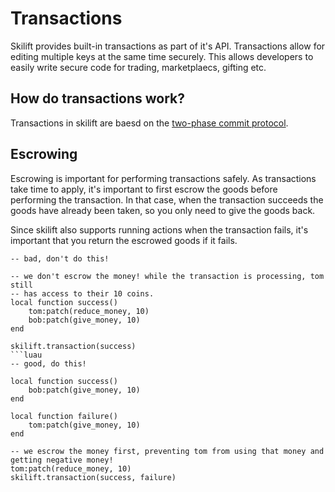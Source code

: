 # Transactions

Skilift provides built-in transactions as part of it's API. Transactions allow for editing multiple keys at the same time securely. This allows developers to easily write secure code for trading, marketplaecs, gifting etc.

## How do transactions work?

Transactions in skilift are baesd on the [two-phase commit protocol](https://en.wikipedia.org/wiki/Two-phase_commit_protocol).

## Escrowing

Escrowing is important for performing transactions safely. As transactions take time to apply, it's important to first escrow the goods before performing the transaction. In that case, when the transaction succeeds the goods have already been taken, so you only need to give the goods back.

Since skilift also supports running actions when the transaction fails, it's important that you return the escrowed goods if it fails.

```luau
-- bad, don't do this!

-- we don't escrow the money! while the transaction is processing, tom still
-- has access to their 10 coins.
local function success()
    tom:patch(reduce_money, 10)
    bob:patch(give_money, 10)
end

skilift.transaction(success)
```luau
-- good, do this!

local function success()
    bob:patch(give_money, 10)
end

local function failure()
    tom:patch(give_money, 10)
end

-- we escrow the money first, preventing tom from using that money and getting negative money!
tom:patch(reduce_money, 10)
skilift.transaction(success, failure)
```